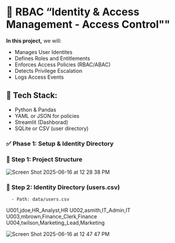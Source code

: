 # 🔐 RBAC “Identity & Access Management - Access Control""
**In this project,** we will:
* Manages User Identites
* Defines Roles and Entitlements
* Enforces Access Policies (RBAC/ABAC)
* Detects Privilege Escalation
* Logs Access Events

## 🧱 Tech Stack:
* Python & Pandas
* YAML or JSON for policies
* Streamlit (Dashborad)
* SQLite or CSV (user directory)

### ✅ Phase 1: Setup & Identity Directory  
### 🔹 Step 1: Project Structure
![Screen Shot 2025-06-16 at 12 28 38 PM](https://github.com/user-attachments/assets/35544925-d786-4eb3-9741-2a13fac55164)

### 🔹 Step 2: Identity Directory (users.csv)

      - Path: data/users.csv

U001,jdoe,HR_Analyst,HR
U002,asmith,IT_Admin,IT
U003,mbrown,Finance_Clerk,Finance
U004,twilson,Marketing_Lead,Marketing

![Screen Shot 2025-06-16 at 12 47 47 PM](https://github.com/user-attachments/assets/32777472-64b9-4c70-9707-0672b423e5d9)
